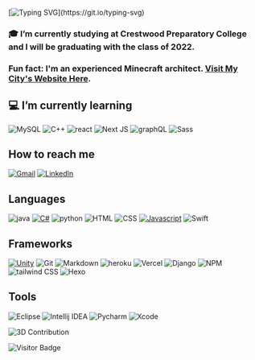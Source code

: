 [![Typing SVG](https://readme-typing-svg.herokuapp.com?font=Roboto+Mono&color=%2364DFDF&size=30&center=true&vCenter=true&width=500&height=55&lines=%3E+Hello+World+I'm+Jerry.;+%3E+I'm+a+life+long+learner.)](https://git.io/typing-svg)

### :mortar_board: I’m currently studying at Crestwood Preparatory College and I will be graduating with the class of 2022.

### Fun fact: I'm an experienced Minecraft architect. [Visit My City's Website Here](https://bay-city.vercel.app/).

## :computer: I’m currently learning
![MySQL](https://img.shields.io/badge/MySQL-005C84?style=for-the-badge&logo=mysql&logoColor=white)
![C++](https://img.shields.io/badge/C%2B%2B-00599C?style=for-the-badge&logo=c%2B%2B&logoColor=white)
![react](https://img.shields.io/badge/React-20232A?style=for-the-badge&logo=react&logoColor=61DAFB)
![Next JS](https://img.shields.io/badge/next.js-000000?style=for-the-badge&logo=nextdotjs&logoColor=white)
![graphQL](https://img.shields.io/badge/GraphQl-E10098?style=for-the-badge&logo=graphql&logoColor=white)
![Sass](https://img.shields.io/badge/Sass-CC6699?style=for-the-badge&logo=sass&logoColor=white)

## How to reach me
<!--
 Gmail buttom: when user clicks the button, their system default mail app will open and with my email address to send an email
-->
[![Gmail](https://img.shields.io/badge/Gmail-D14836?style=for-the-badge&logo=gmail&logoColor=white)](mailto:jinxuan0920@gmail.com)
[![LinkedIn](https://img.shields.io/badge/LinkedIn-0077B5?style=for-the-badge&logo=linkedin&logoColor=white)](https://www.linkedin.com/in/jerry-zhang-zjx)
<!--[![Blog](https://img.shields.io/badge/Blog-0E83CD?style=for-the-badge&logo=hexo&logoColor=white)](https://jerryzhang0920.github.io/) -->

## Languages
 ![java](https://img.shields.io/badge/Java-ED8B00?style=for-the-badge&logo=java&logoColor=white)
 [![C#](https://img.shields.io/badge/C%23-239120?style=for-the-badge&logo=c-sharp&logoColor=white)](https://github.com/JerryZhang0920/Unity-Projects)
 ![python](https://img.shields.io/badge/Python-3776AB?style=for-the-badge&logo=python&logoColor=ffdd54) 
 ![HTML](https://img.shields.io/badge/HTML5-E34F26?style=for-the-badge&logo=html5&logoColor=white) 
 ![CSS](https://img.shields.io/badge/CSS3-1572B6?style=for-the-badge&logo=css3&logoColor=white) 
 [![Javascript](https://img.shields.io/badge/javascript-%23323330.svg?style=for-the-badge&logo=javascript&logoColor=%23F7DF1E)](https://javascript.com)
 ![Swift](https://img.shields.io/badge/Swift-FA7343?style=for-the-badge&logo=swift&logoColor=white)
 

 ## Frameworks
 [![Unity](https://img.shields.io/badge/Unity-100000?style=for-the-badge&logo=unity&logoColor=white)](https://github.com/JerryZhang0920/Unity-Projects)
 ![Git](https://img.shields.io/badge/Git-F05032?style=for-the-badge&logo=git&logoColor=white)
 ![Markdown](https://img.shields.io/badge/Markdown-000000?style=for-the-badge&logo=markdown&logoColor=white)
 ![heroku](https://img.shields.io/badge/Heroku-430098?style=for-the-badge&logo=heroku&logoColor=white)
 ![Vercel](https://img.shields.io/badge/Vercel-000000?style=for-the-badge&logo=vercel&logoColor=white)
 ![Django](https://img.shields.io/badge/Django-092E20?style=for-the-badge&logo=django&logoColor=green)
 ![NPM](https://img.shields.io/badge/npm-CB3837?style=for-the-badge&logo=npm&logoColor=white)
 ![tailwind CSS](https://img.shields.io/badge/Tailwind_CSS-38B2AC?style=for-the-badge&logo=tailwind-css&logoColor=white)
 ![Hexo](https://img.shields.io/badge/Hexo-0E83CD?style=for-the-badge&logo=hexo&logoColor=white)

 
 ## Tools
 
 ![Eclipse](https://img.shields.io/badge/Eclipse-2C2255?style=for-the-badge&logo=eclipse&logoColor=white)
 ![Intellij IDEA](https://img.shields.io/badge/IntelliJIDEA-000000.svg?style=for-the-badge&logo=intellij-idea&logoColor=white&color=black&labelColor=blue)
 ![Pycharm](https://img.shields.io/badge/pycharm-143?style=for-the-badge&logo=pycharm&logoColor=black&color=black&labelColor=green)
  ![Xcode](https://img.shields.io/badge/Xcode-007ACC?style=for-the-badge&logo=Xcode&logoColor=white)
<!--![Jerry's GitHub stats](https://github-readme-stats.vercel.app/api?username=JerryZhang0920&show_icons=true&theme=radical&count_private=true&hide=contribs,issues)-->

<!--[![Top Langs](https://github-readme-stats.vercel.app/api/top-langs/?username=JerryZhang0920&&exclude_repo=SmartLearningNotes&langs_count=8&&hide=powershell,shell&layout=compact)](https://github.com/JerryZhang0920/github-readme-stats)-->
![3D Contribution](https://github.com/JerryZhang0920/JerryZhang0920/blob/main/profile-3d-contrib/profile-green-animate.svg)

![Visitor Badge](https://visitor-badge-reloaded.herokuapp.com/badge?page_id=JerryZhang0920&style=for-the-badge&logo=github&logoColor=white&color=5AC69F&labelColor=white)

<!--
**JerryZhang0920/JerryZhang0920** is a ✨ _special_ ✨ repository because its `README.md` (this file) appears on your GitHub profile.


